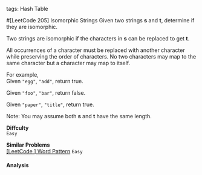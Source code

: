 tags: Hash Table

#[LeetCode 205] Isomorphic Strings
Given two strings **s** and **t**, determine if they are isomorphic.

Two strings are isomorphic if the characters in **s** can be replaced to get **t**.

All occurrences of a character must be replaced with another character while preserving the order of characters. 
No two characters may map to the same character but a character may map to itself.

For example,  
Given `"egg"`, `"add"`, return true.

Given `"foo"`, `"bar"`, return false.

Given `"paper"`, `"title"`, return true.

Note:
You may assume both **s** and **t** have the same length.

**Diffculty**  
`Easy`

**Similar Problems**  
[[LeetCode ] Word Pattern]() `Easy`


#### Analysis

